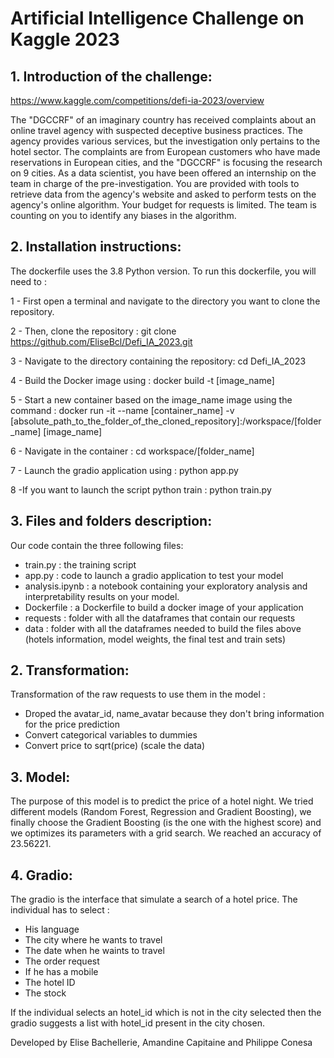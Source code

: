 # Artificial Intelligence Challenge on Kaggle 2023

## 1. Introduction of the challenge:

https://www.kaggle.com/competitions/defi-ia-2023/overview

The "DGCCRF" of an imaginary country has received complaints about an online travel agency with suspected deceptive business practices. The agency provides various services, but the investigation only pertains to the hotel sector. The complaints are from European customers who have made reservations in European cities, and the "DGCCRF" is focusing the research on 9 cities. As a data scientist, you have been offered an internship on the team in charge of the pre-investigation. You are provided with tools to retrieve data from the agency's website and asked to perform tests on the agency's online algorithm. Your budget for requests is limited. The team is counting on you to identify any biases in the algorithm.

## 2. Installation instructions:

The dockerfile uses the 3.8 Python version. To run this dockerfile, you will need to :

1 - First open a terminal and navigate to the directory you want to clone the repository.

2 - Then, clone the repository : git clone https://github.com/EliseBcl/Defi_IA_2023.git

3 - Navigate to the directory containing the repository: cd Defi_IA_2023

4 - Build the Docker image using : docker build -t [image_name]

5 - Start a new container based on the image_name image using the command : docker run -it --name [container_name] -v [absolute_path_to_the_folder_of_the_cloned_repository]:/workspace/[folder_name] [image_name]

6 - Navigate in the container : cd workspace/[folder_name]

7 - Launch the gradio application using : python app.py

8 -If you want to launch the script python train : python train.py

## 3. Files and folders description:

Our code contain the three following files:
* train.py : the training script
* app.py : code to launch a gradio application to test your model
* analysis.ipynb : a notebook containing your exploratory analysis and interpretability results on your model.
* Dockerfile : a Dockerfile to build a docker image of your application
* requests : folder with all the dataframes that contain our requests 
* data : folder with all the dataframes needed to build the files above (hotels information, model weights, the final test and train sets)

## 2. Transformation:

Transformation of the raw requests to use them in the model :
- Droped the avatar_id, name_avatar because they don't bring information for the price prediction
- Convert categorical variables to dummies
- Convert price to sqrt(price) (scale the data)

## 3. Model:

The purpose of this model is to predict the price of a hotel night. We tried different models (Random Forest, Regression and Gradient Boosting), we finally choose the Gradient Boosting (is the one with the highest score) and we optimizes its parameters with a grid search. 
We reached an accuracy of 23.56221.

## 4. Gradio:

The gradio is the interface that simulate a search of a hotel price. The individual has to select :
- His language 
- The city where he wants to travel
- The date when he waints to travel
- The order request
- If he has a mobile
- The hotel ID
- The stock

If the individual selects an hotel_id which is not in the city selected then the gradio suggests a list with hotel_id present in the city chosen.


Developed by Elise Bachellerie, Amandine Capitaine and Philippe Conesa

